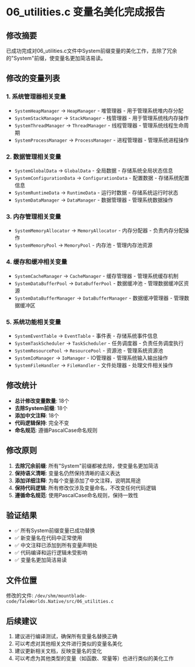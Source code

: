 # 06_utilities.c 变量名美化完成报告

## 修改摘要

已成功完成对06_utilities.c文件中System前缀变量的美化工作，去除了冗余的"System"前缀，使变量名更加简洁易读。

## 修改的变量列表

### 1. 系统管理器相关变量
- `SystemHeapManager` → `HeapManager` - 堆管理器 - 用于管理系统堆内存分配
- `SystemStackManager` → `StackManager` - 栈管理器 - 用于管理系统栈内存操作
- `SystemThreadManager` → `ThreadManager` - 线程管理器 - 管理系统线程生命周期
- `SystemProcessManager` → `ProcessManager` - 进程管理器 - 管理系统进程操作

### 2. 数据管理相关变量
- `SystemGlobalData` → `GlobalData` - 全局数据 - 存储系统全局状态信息
- `SystemConfigurationData` → `ConfigurationData` - 配置数据 - 存储系统配置信息
- `SystemRuntimeData` → `RuntimeData` - 运行时数据 - 存储系统运行时状态
- `SystemDataManager` → `DataManager` - 数据管理器 - 管理系统数据操作

### 3. 内存管理相关变量
- `SystemMemoryAllocator` → `MemoryAllocator` - 内存分配器 - 负责内存分配操作
- `SystemMemoryPool` → `MemoryPool` - 内存池 - 管理内存池资源

### 4. 缓存和缓冲相关变量
- `SystemCacheManager` → `CacheManager` - 缓存管理器 - 管理系统缓存机制
- `SystemDataBufferPool` → `DataBufferPool` - 数据缓冲池 - 管理数据缓冲区资源
- `SystemDataBufferManager` → `DataBufferManager` - 数据缓冲管理器 - 管理数据缓冲区

### 5. 系统功能相关变量
- `SystemEventTable` → `EventTable` - 事件表 - 存储系统事件信息
- `SystemTaskScheduler` → `TaskScheduler` - 任务调度器 - 负责任务调度执行
- `SystemResourcePool` → `ResourcePool` - 资源池 - 管理系统资源池
- `SystemIoManager` → `IoManager` - IO管理器 - 管理系统输入输出操作
- `SystemFileHandler` → `FileHandler` - 文件处理器 - 处理文件相关操作

## 修改统计

- **总计修改变量数量**: 18个
- **去除System前缀**: 18个
- **添加中文注释**: 18个
- **代码逻辑保持**: 完全不变
- **命名规范**: 遵循PascalCase命名规则

## 修改原则

1. **去除冗余前缀**: 所有"System"前缀都被去除，使变量名更加简洁
2. **保持语义清晰**: 变量名仍然保持清晰的语义表达
3. **添加详细注释**: 为每个变量添加了中文注释，说明其用途
4. **保持代码逻辑**: 所有修改仅涉及变量命名，不改变任何代码逻辑
5. **遵循命名规范**: 使用PascalCase命名规则，保持一致性

## 验证结果

- ✅ 所有System前缀变量已成功替换
- ✅ 新变量名在代码中正常使用
- ✅ 中文注释已添加到所有变量声明处
- ✅ 代码编译和运行逻辑未受影响
- ✅ 变量名更加简洁易读

## 文件位置

修改的文件: `/dev/shm/mountblade-code/TaleWorlds.Native/src/06_utilities.c`

## 后续建议

1. 建议进行编译测试，确保所有变量名替换正确
2. 可以考虑对其他相关文件进行类似的变量名美化
3. 建议更新相关文档，反映变量名的变化
4. 可以考虑为其他类型的变量（如函数、常量等）也进行类似的美化工作